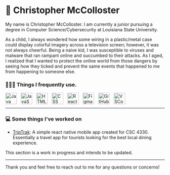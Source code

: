 # 🦝 Christopher McColloster

My name is Christopher McColloster. I am currently a junior pursuing a degree in Computer Science/Cybersecurity at Louisiana State University.

As a child, I always wondered how some wiring in a plastic/metal case could display colorful imagery across a television screen; however, it was not always cheerful. Being a naive kid, I was susceptible to viruses and malware that ran rampant online and succumbed to their attacks. As I aged, I realized that I wanted to protect the online world from those dangers by seeing how they ticked and prevent the same events that happened to me from happening to someone else. 

### 👨🏻‍💻 Things I frequently use.
<img align="left" alt="Java" width="36px" style="padding-right:10px;" src="https://cdn.jsdelivr.net/gh/devicons/devicon/icons/java/java-original.svg" />
<img align="left" alt="JavaScript" width="36px" style="padding-right:10px;" src="https://cdn.jsdelivr.net/gh/devicons/devicon/icons/javascript/javascript-plain.svg" />
<img align="left" alt="HTML" width="36px" style="padding-right:10px;" src="https://cdn.jsdelivr.net/gh/devicons/devicon/icons/html5/html5-plain.svg" />
<img align="left" alt="CSS" width="36px" style="padding-right:10px;" src="https://cdn.jsdelivr.net/gh/devicons/devicon/icons/css3/css3-plain.svg" />
<img align="left" alt="React" width="36px" style="padding-right:10px;" src="https://cdn.jsdelivr.net/gh/devicons/devicon/icons/react/react-original.svg" />
<img align="left" alt="Figma" width="36px" style="padding-right:10px;" src="https://cdn.jsdelivr.net/gh/devicons/devicon/icons/figma/figma-original.svg" />
<img align="left" alt="GitHub" width="36px" style="padding-right:10px;"src="https://cdn.jsdelivr.net/gh/devicons/devicon/icons/github/github-original.svg" />
<img align="left" alt="VSCode" width="36px" style="padding-right:10px;"src="https://cdn.jsdelivr.net/gh/devicons/devicon/icons/vscode/vscode-original.svg" />
<br/>
<br/>

---

### 💻 Some things I've worked on

* [TripTrak](https://github.com/cobyknight/TripTrak/tree/main): A simple react native mobile app created for CSC 4330. Essentially a travel app for tourists looking for the best local dining experience.

This section is a work in progress and intends to be updated.

---

Thank you and feel free to reach out to me for any questions or concerns!
